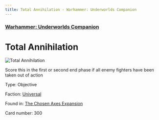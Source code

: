 ```yaml
---
title: Total Annihilation - Warhammer: Underworlds Companion
---
```


### [Warhammer: Underworlds Companion](https://guidokessels.github.io/wh-underworlds)

  

# Total Annihilation

![Total Annihilation](https://warhammerunderworlds.com/wp-content/uploads/sites/6/2018/02/300_ENG.png)

Score this in the first or second end phase if all enemy fighters have been taken out of action

Type: Objective

Faction: [Universal](https://guidokessels.github.io/wh-underworlds/factions/universal)

Found in: [The Chosen Axes Expansion](https://guidokessels.github.io/wh-underworlds/locations/the-chosen-axes-expansion)

Card number: 300
